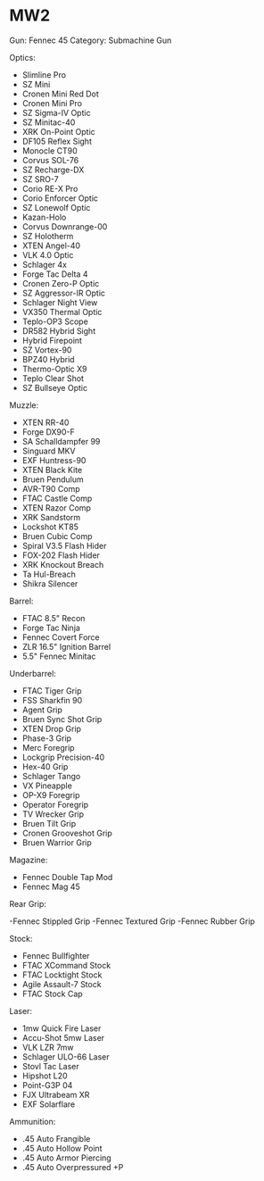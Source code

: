 # MW2

Gun: Fennec 45
Category: Submachine Gun

Optics:

- Slimline Pro
- SZ Mini
- Cronen Mini Red Dot
- Cronen Mini Pro
- SZ Sigma-IV Optic
- SZ Minitac-40
- XRK On-Point Optic
- DF105 Reflex Sight
- Monocle CT90
- Corvus SOL-76
- SZ Recharge-DX
- SZ SRO-7
- Corio RE-X Pro
- Corio Enforcer Optic
- SZ Lonewolf Optic
- Kazan-Holo
- Corvus Downrange-00
- SZ Holotherm
- XTEN Angel-40
- VLK 4.0 Optic
- Schlager 4x
- Forge Tac Delta 4
- Cronen Zero-P Optic
- SZ Aggressor-IR Optic
- Schlager Night View
- VX350 Thermal Optic
- Teplo-OP3 Scope
- DR582 Hybrid Sight
- Hybrid Firepoint
- SZ Vortex-90
- BPZ40 Hybrid
- Thermo-Optic X9
- Teplo Clear Shot
- SZ Bullseye Optic

Muzzle:

- XTEN RR-40
- Forge DX90-F
- SA Schalldampfer 99
- Singuard MKV
- EXF Huntress-90
- XTEN Black Kite
- Bruen Pendulum
- AVR-T90 Comp
- FTAC Castle Comp
- XTEN Razor Comp
- XRK Sandstorm
- Lockshot KT85
- Bruen Cubic Comp
- Spiral V3.5 Flash Hider
- FOX-202 Flash Hider
- XRK Knockout Breach
- Ta Hul-Breach
- Shikra Silencer

Barrel:

- FTAC 8.5" Recon
- Forge Tac Ninja
- Fennec Covert Force
- ZLR 16.5" Ignition Barrel
- 5.5" Fennec Minitac


Underbarrel:

- FTAC Tiger Grip
- FSS Sharkfin 90
- Agent Grip
- Bruen Sync Shot Grip
- XTEN Drop Grip
- Phase-3 Grip
- Merc Foregrip
- Lockgrip Precision-40
- Hex-40 Grip
- Schlager Tango
- VX Pineapple
- OP-X9 Foregrip
- Operator Foregrip
- TV Wrecker Grip
- Bruen Tilt Grip
- Cronen Grooveshot Grip
- Bruen Warrior Grip

Magazine:

- Fennec Double Tap Mod
- Fennec Mag 45

Rear Grip:

-Fennec Stippled Grip
-Fennec Textured Grip
-Fennec Rubber Grip

Stock:

- Fennec Bullfighter
- FTAC XCommand Stock
- FTAC Locktight Stock
- Agile Assault-7 Stock
- FTAC Stock Cap

Laser:

- 1mw Quick Fire Laser
- Accu-Shot 5mw Laser
- VLK LZR 7mw
- Schlager ULO-66 Laser
- Stovl Tac Laser
- Hipshot L20
- Point-G3P 04
- FJX Ultrabeam XR
- EXF Solarflare

Ammunition:

- .45 Auto Frangible
- .45 Auto Hollow Point
- .45 Auto Armor Piercing
- .45 Auto Overpressured +P
